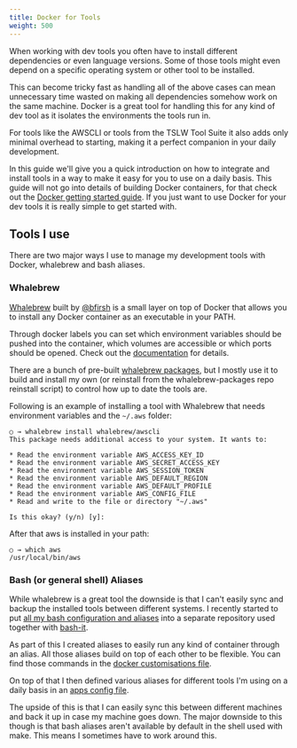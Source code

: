 ```yaml
---
title: Docker for Tools
weight: 500
---
```


When working with dev tools you often have to install different dependencies or even language versions. Some of those tools might even depend on a specific operating system or other tool to be installed.

This can become tricky fast as handling all of the above cases can mean unnecessary time wasted on making all dependencies somehow work on the same machine. Docker is a great tool for handling this for any kind of dev tool as it isolates the environments the tools run in.

For tools like the AWSCLI or tools from the TSLW Tool Suite it also adds only minimal overhead to starting, making it a perfect companion in your daily development.

In this guide we'll give you a quick introduction on how to integrate and install tools in a way to make it easy for you to use on a daily basis. This guide will not go into details of building Docker containers, for that check out the [Docker getting started guide](https://docs.docker.com/get-started/). If you just want to use Docker for your dev tools it is really simple to get started with.

## Tools I use

There are two major ways I use to manage my development tools with Docker, whalebrew and bash aliases.

### Whalebrew

[Whalebrew](https://github.com/bfirsh/whalebrew) built by [@bfirsh](https://twitter.com/bfirsh) is a small layer on top of Docker that allows you to install any Docker container as an executable in your PATH.

Through docker labels you can set which environment variables should be pushed into the container, which volumes are accessible or which ports should be opened. Check out the [documentation](https://github.com/bfirsh/whalebrew#usage) for details.

There are a bunch of pre-built [whalebrew packages](https://github.com/whalebrew/whalebrew-packages), but I mostly use it to build and install my own (or reinstall from the whalebrew-packages repo reinstall script) to control how up to date the tools are.

Following is an example of installing a tool with Whalebrew that needs environment variables and the `~/.aws` folder:

```
○ → whalebrew install whalebrew/awscli
This package needs additional access to your system. It wants to:

* Read the environment variable AWS_ACCESS_KEY_ID
* Read the environment variable AWS_SECRET_ACCESS_KEY
* Read the environment variable AWS_SESSION_TOKEN
* Read the environment variable AWS_DEFAULT_REGION
* Read the environment variable AWS_DEFAULT_PROFILE
* Read the environment variable AWS_CONFIG_FILE
* Read and write to the file or directory "~/.aws"

Is this okay? (y/n) [y]:
```

After that aws is installed in your path:

```
○ → which aws
/usr/local/bin/aws
```

### Bash (or general shell) Aliases

While whalebrew is a great tool the downside is that I can't easily sync and backup the installed tools between different systems. I recently started to put [all my bash configuration and aliases](https://github.com/flomotlik/my-bash-it) into a separate repository used together with [bash-it](https://github.com/Bash-it/bash-it).

As part of this I created aliases to easily run any kind of container through an alias. All those aliases build on top of each other to be flexible. You can find those commands in the [docker customisations file](https://github.com/flomotlik/my-bash-it/blob/master/bash-it/customisations/docker.bash).

On top of that I then defined various aliases for different tools I'm using on a daily basis in an [apps config file](https://github.com/flomotlik/my-bash-it/blob/master/bash-it/customisations/apps.bash).

The upside of this is that I can easily sync this between different machines and back it up in case my machine goes down. The major downside to this though is that bash aliases aren't available by default in the shell used with make. This means I sometimes have to work around this.